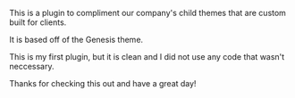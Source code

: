 This is a plugin to compliment our company's child themes that are custom built for clients.

It is based off of the Genesis theme.

This is my first plugin, but it is clean and I did not use any code that wasn't neccessary.

Thanks for checking this out and have a great day!

